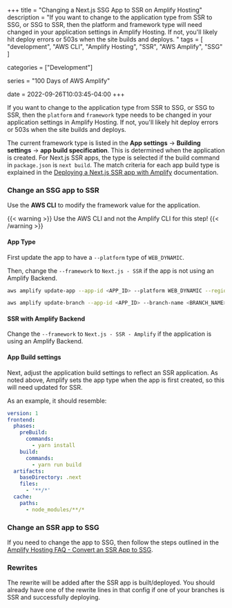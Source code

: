 +++
title = "Changing a Next.js SSG App to SSR on Amplify Hosting"
description = "If you want to change to the application type from SSR to SSG, or SSG to SSR, then the platform and framework type will need changed in your application settings in Amplify Hosting. If not, you'll likely hit deploy errors or 503s  when the site builds and deploys. "
tags = [
    "development", 
    "AWS CLI", 
    "Amplify Hosting", 
    "SSR", 
    "AWS Amplify", 
    "SSG"
]

categories = ["Development"]

series = "100 Days of AWS Amplify"


date = 2022-09-26T10:03:45-04:00
+++


If you want to change to the application type from SSR to SSG, or SSG to SSR, then the `platform` and `framework` type needs to be changed in your application settings in Amplify Hosting. If not, you'll likely hit deploy errors or 503s  when the site builds and deploys. 

The current framework type is listed in the **App settings** -> **Building settings** -> **app build specification**. This is determined when the application is created. For Next.js SSR apps, the type is selected if the build command in `package.json` is `next build`. The match criteria for each app build type is explained in the [Deploying a Next.js SSR app with Amplify](https://docs.aws.amazon.com/amplify/latest/userguide/server-side-rendering-amplify.html#redeploy-ssg-to-ssr) documentation.

 
### Change an SSG app to SSR

Use the **AWS CLI** to modify the framework value for the application.

{{< warning >}}
Use the AWS CLI and not the Amplify CLI for this step!
{{< /warning >}}

#### App Type 

First update the app to have a `--platform` type of `WEB_DYNAMIC`.

Then, change the `--framework` to `Next.js - SSR` if the app is not using an Amplify Backend.

```bash
aws amplify update-app --app-id <APP_ID> --platform WEB_DYNAMIC --region <REGION>

aws amplify update-branch --app-id <APP_ID> --branch-name <BRANCH_NAME> --framework 'Next.js - SSR' --region <REGION>
```

#### SSR with Amplify Backend

Change the `--framework` to `Next.js - SSR - Amplify` if the application is using an Amplify Backend.

#### App Build settings

Next, adjust the application build settings to reflect an SSR application. As noted above, Amplify sets the app type when the app is first created, so this will need updated for SSR.

As an example, it should resemble:

```yaml
version: 1
frontend:
  phases:
    preBuild:
      commands:
        - yarn install
    build:
      commands:
        - yarn run build
  artifacts:
    baseDirectory: .next
    files:
      - '**/*'
  cache:
    paths:
      - node_modules/**/*
```

### Change an SSR app to SSG

If you need to change the app to SSG, then follow the steps outlined in the [Amplify Hosting FAQ - Convert an SSR App to SSG](https://github.com/aws-amplify/amplify-hosting/blob/main/FAQ.md#convert-an-ssr-app-to-ssg).


### Rewrites

The rewrite will be added after the SSR app is built/deployed. You should already have one of the rewrite lines in that config if one of your branches is SSR and successfully deploying.


